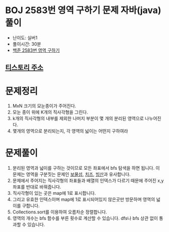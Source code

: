 # BOJ 2583번 영역 구하기 문제 자바(java)  풀이
- 난이도: 실버1
- 풀이시간: 30분
- [백준 2583번 영역 구하기](https://www.acmicpc.net/problem/2583)

## [티스토리 주소](https://hoho325.tistory.com/)

# 문제정리
1. MxN 크기의 모눈종이가 주어진다.
2. 모눈 종이 위에 K개의 직사각형을 그린다.
3. k개의 직사각형의 내부를 제외한 나머지 부분이 몇 개의 분리된 영역으로 나누어진다.
4. 몇개의 영역으로 분리되는지, 각 영역의 넓이는 어떤지 구하여라

# 문제풀이
1. 분리된 영역과 넓이를 구하는 것이므로 모든 좌표에서 bfs 탐색을 하면 됩니다.
    이 문제는 영역을 구분짓는 문제인 [보물섬](https://www.acmicpc.net/problem/2589), [치즈](https://www.acmicpc.net/problem/2636), [빙산](https://www.acmicpc.net/problem/2573)과 유사합니다.
2. 문제에서 주어지는 직사각형의 좌표들과 배열의 인덱스가 다르기 때문에 주어진 x,y좌표를 반대로 바꿔줍니다.
3. 직사각형이 있는 곳은 map에 1로 표시합니다.
4. 그리고 유효한 인덱스이며 map에 1로 표시되어있지 않은곳만 방문하며 영역의 넓이를 구합니다.
5. Collections.sort를 이용하여 오름차순 정렬합니다.
6. 영역의 개수는 bfs 함수를 부른 횟수로 계산할 수 있습니다.
dfs나 bfs 상관 없이 통과할 수 있습니다.